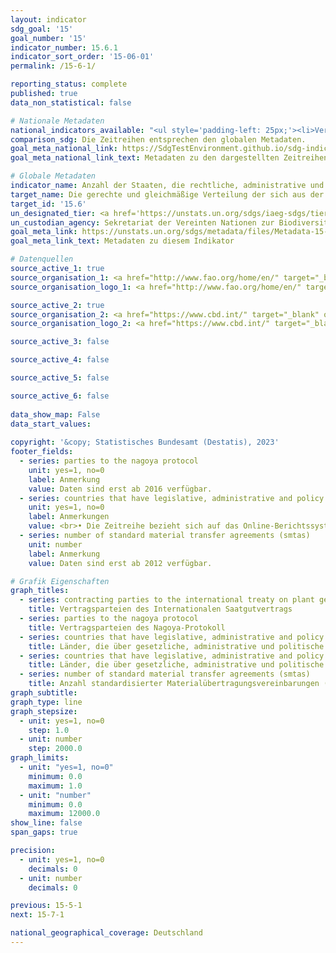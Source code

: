 ```yaml
---
layout: indicator    
sdg_goal: '15'    
goal_number: '15'    
indicator_number: 15.6.1    
indicator_sort_order: '15-06-01'    
permalink: /15-6-1/    

reporting_status: complete    
published: true    
data_non_statistical: false    

# Nationale Metadaten    
national_indicators_available: "<ul style='padding-left: 25px;'><li>Vertragsparteien des Internationalen Saatgutvertrags</li> <li> Vertragsparteien des Nagoya-Protokolls</li> <li> Länder, die über rechtliche, administrative und politische Rahmenbedingungen oder Maßnahmen verfügen, die über das Online-Berichtssystem zur Einhaltung des Internationalen Saatgutvertrag gemeldet wurden</li> <li> Länder, die über rechtliche, administrative und politische Rahmenbedingungen oder Maßnahmen verfügen, die dem Access and Benefit-Sharing Clearing-House gemeldet wurden</li> <li> Anzahl standardisierter Materialübertragungsvereinbarungen</li></ul>"    
comparison_sdg: Die Zeitreihen entsprechen den globalen Metadaten.    
goal_meta_national_link: https://SdgTestEnvironment.github.io/sdg-indicators/public/Meta/15.6.1.pdf
goal_meta_national_link_text: Metadaten zu den dargestellten Zeitreihen    

# Globale Metadaten    
indicator_name: Anzahl der Staaten, die rechtliche, administrative und politische Rahmenbedingungen geschaffen haben, um Vorteile gerecht und gleichmäßig zu verteilen    
target_name: Die gerechte und gleichmäßige Verteilung der sich aus der Nutzung der genetischen Ressourcen ergebenden Vorteile und den angemessenen Zugang zu diesen Ressourcen fördern, wie auf internationaler Ebene vereinbart    
target_id: '15.6'    
un_designated_tier: <a href='https://unstats.un.org/sdgs/iaeg-sdgs/tier-classification/' title='Klicken Sie hier um weitere Informationen zur UN-Tier-Klassifikation zu erhalten.'  target='_blank'>Tier I</a>    
un_custodian_agency: Sekretariat der Vereinten Nationen zur Biodiversitätskonvention (CBD-Secretariat)    
goal_meta_link: https://unstats.un.org/sdgs/metadata/files/Metadata-15-06-01.pdf    
goal_meta_link_text: Metadaten zu diesem Indikator        

# Datenquellen
source_active_1: true
source_organisation_1: <a href="http://www.fao.org/home/en/" target="_blank" onclick="return confirm_alert(this);"> Ernährungs- und Landwirtschaftsorganisation der Vereinten Nationen </a>
source_organisation_logo_1: <a href="http://www.fao.org/home/en/" target="_blank" onclick="return confirm_alert(this);"><img src="https://g205sdgs.github.io/sdg-indicators/public/OrgImgDe/fao.png" alt="Logo fao" style="height:60px; width:148px"/></a>

source_active_2: true
source_organisation_2: <a href="https://www.cbd.int/" target="_blank" onclick="return confirm_alert(this);"> Sekretariat des Übereinkommens über die biologische Vielfalt </a>
source_organisation_logo_2: <a href="https://www.cbd.int/" target="_blank" onclick="return confirm_alert(this);"><img src="https://g205sdgs.github.io/sdg-indicators/public/OrgImgDe/cbd.png" alt="Logo cbd" style="height:60px; width:148px"/></a>

source_active_3: false

source_active_4: false

source_active_5: false

source_active_6: false
    
data_show_map: False    
data_start_values:     
    
copyright: '&copy; Statistisches Bundesamt (Destatis), 2023'    
footer_fields:
  - series: parties to the nagoya protocol
    unit: yes=1, no=0
    label: Anmerkung
    value: Daten sind erst ab 2016 verfügbar.
  - series: countries that have legislative, administrative and policy framework or measures reported through the online reporting system on compliance  of the international treaty on plant genetic resources for food and agriculture
    unit: yes=1, no=0
    label: Anmerkungen
    value: <br>• Die Zeitreihe bezieht sich auf das Online-Berichtssystem. Die Rahmenbedingungen und Maßnahmen bestanden schon vorher. <br>• Daten sind erst ab 2016 verfügbar.
  - series: number of standard material transfer agreements (smtas)
    unit: number
    label: Anmerkung
    value: Daten sind erst ab 2012 verfügbar.    

# Grafik Eigenschaften    
graph_titles:
  - series: contracting parties to the international treaty on plant genetic resources for food and agriculture
    title: Vertragsparteien des Internationalen Saatgutvertrags
  - series: parties to the nagoya protocol
    title: Vertragsparteien des Nagoya-Protokoll
  - series: countries that have legislative, administrative and policy framework or measures reported through the online reporting system on compliance  of the international treaty on plant genetic resources for food and agriculture
    title: Länder, die über gesetzliche, administrative und politische Rahmenbedingungen oder Maßnahmen verfügen, die über das Online-Berichtssystem zur Einhaltung des Internationalen Saatgutvertrag gemeldet wurden
  - series: countries that have legislative, administrative and policy framework or measures reported to the access and benefit-sharing clearing-house
    title: Länder, die über gesetzliche, administrative und politische Rahmenbedingungen oder Maßnahmen verfügen, die dem Access and Benefit-Sharing Clearing-House gemeldet wurden
  - series: number of standard material transfer agreements (smtas)
    title: Anzahl standardisierter Materialübertragungsvereinbarungen (kumulierte Werte)
graph_subtitle:     
graph_type: line
graph_stepsize: 
  - unit: yes=1, no=0
    step: 1.0
  - unit: number
    step: 2000.0    
graph_limits:
  - unit: "yes=1, no=0"
    minimum: 0.0
    maximum: 1.0
  - unit: "number"
    minimum: 0.0
    maximum: 12000.0
show_line: false
span_gaps: true

precision:
  - unit: yes=1, no=0
    decimals: 0
  - unit: number
    decimals: 0    

previous: 15-5-1    
next: 15-7-1    

national_geographical_coverage: Deutschland    
---
```


<span></span>
